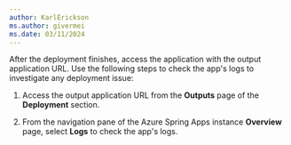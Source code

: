 ```yaml
---
author: KarlErickson
ms.author: givermei
ms.date: 03/11/2024
---
```


After the deployment finishes, access the application with the output application URL. Use the following steps to check the app's logs to investigate any deployment issue:

1. Access the output application URL from the **Outputs** page of the **Deployment** section.

1. From the navigation pane of the Azure Spring Apps instance **Overview** page, select **Logs** to check the app's logs.
